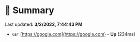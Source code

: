 # 📖 Summary
Last updated: **3/2/2022, 7:44:43 PM**

- `GET` [https://google.com](https://google.com) - **Up** (234ms)
